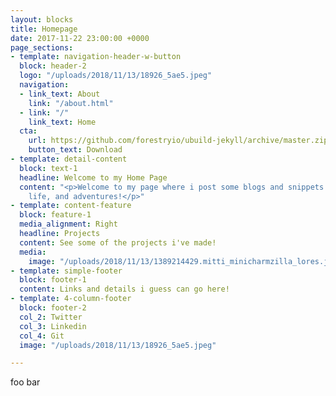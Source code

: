 ```yaml
---
layout: blocks
title: Homepage
date: 2017-11-22 23:00:00 +0000
page_sections:
- template: navigation-header-w-button
  block: header-2
  logo: "/uploads/2018/11/13/18926_5ae5.jpeg"
  navigation:
  - link_text: About
    link: "/about.html"
  - link: "/"
    link_text: Home
  cta:
    url: https://github.com/forestryio/ubuild-jekyll/archive/master.zip
    button_text: Download
- template: detail-content
  block: text-1
  headline: Welcome to my Home Page
  content: "<p>Welcome to my page where i post some blogs and snippets about my coding,
    life, and adventures!</p>"
- template: content-feature
  block: feature-1
  media_alignment: Right
  headline: Projects
  content: See some of the projects i've made!
  media:
    image: "/uploads/2018/11/13/1389214429.mitti_minicharmzilla_lores.jpg"
- template: simple-footer
  block: footer-1
  content: Links and details i guess can go here!
- template: 4-column-footer
  block: footer-2
  col_2: Twitter
  col_3: Linkedin
  col_4: Git
  image: "/uploads/2018/11/13/18926_5ae5.jpeg"

---
```

foo bar